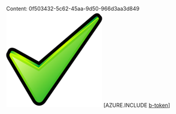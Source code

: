 Content: 0f503432-5c62-45aa-9d50-966d3aa3d849![image](b6772b25-c598-44fe-875f-bd22c017d210.png)
[AZURE.INCLUDE [b-token](310f0e3c-1134-44bc-973d-4225103c8af0.md)]
